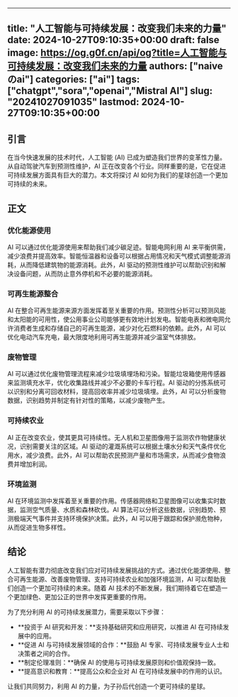 
---
title: "人工智能与可持续发展：改变我们未来的力量"
date: 2024-10-27T09:10:35+00:00
draft: false
image: https://og.g0f.cn/api/og?title=人工智能与可持续发展：改变我们未来的力量
authors: ["naiveのai"]
categories: ["ai"]
tags: ["chatgpt","sora","openai","Mistral AI"]
slug: "20241027091035"
lastmod: 2024-10-27T09:10:35+00:00
---
## 引言

在当今快速发展的技术时代，人工智能 (AI) 已成为塑造我们世界的变革性力量。从自动驾驶汽车到预测性维护，AI 正在改变各个行业。同样重要的是，它在促进可持续发展方面具有巨大的潜力。本文将探讨 AI 如何为我们的星球创造一个更加可持续的未来。

## 正文

### 优化能源使用

AI 可以通过优化能源使用来帮助我们减少碳足迹。智能电网利用 AI 来平衡供需，减少浪费并提高效率。智能恒温器和设备可以根据占用情况和天气模式调整能源消耗，从而降低建筑物的能源消耗。此外，AI 驱动的预测性维护可以帮助识别和解决设备问题，从而防止意外停机和不必要的能源消耗。

### 可再生能源整合

AI 在整合可再生能源来源方面发挥着至关重要的作用。预测性分析可以预测风能和太阳能的可用性，使公用事业公司能够更有效地计划发电。智能电表和微电网允许消费者生成和存储自己的可再生能源，减少对化石燃料的依赖。此外，AI 可以优化电动汽车充电，最大限度地利用可再生能源并减少温室气体排放。

### 废物管理

AI 可以通过优化废物管理流程来减少垃圾填埋场和污染。智能垃圾箱使用传感器来监测填充水平，优化收集路线并减少不必要的卡车行程。AI 驱动的分拣系统可以识别和分离可回收材料，提高回收率并减少垃圾填埋。此外，AI 可以分析废物数据，识别趋势并制定有针对性的策略，以减少废物产生。

### 可持续农业

AI 正在改变农业，使其更具可持续性。无人机和卫星图像用于监测农作物健康状况，识别需要关注的区域。AI 驱动的灌溉系统可以根据土壤水分和天气条件优化用水，减少浪费。此外，AI 可以帮助农民预测产量和市场需求，从而减少食物浪费并增加利润。

### 环境监测

AI 在环境监测中发挥着至关重要的作用。传感器网络和卫星图像可以收集实时数据，监测空气质量、水质和森林砍伐。AI 算法可以分析这些数据，识别趋势、预测极端天气事件并支持环境保护决策。此外，AI 可以用于跟踪和保护濒危物种，从而促进生物多样性。

## 结论

人工智能有潜力彻底改变我们应对可持续发展挑战的方式。通过优化能源使用、整合可再生能源、改善废物管理、支持可持续农业和加强环境监测，AI 可以帮助我们创造一个更加可持续的未来。随着 AI 技术的不断发展，我们期待着它在塑造一个更加绿色、更加公正的世界中发挥更重要的作用。

为了充分利用 AI 的可持续发展潜力，需要采取以下步骤：

- **投资于 AI 研究和开发：**支持基础研究和应用研究，以推进 AI 在可持续发展中的应用。
- **促进 AI 与可持续发展领域的合作：**鼓励 AI 专家、可持续发展专业人士和决策者之间的合作。
- **制定伦理准则：**确保 AI 的使用与可持续发展原则和价值观保持一致。
- **提高意识和教育：**提高公众和企业对 AI 在可持续发展中的作用的认识。

让我们共同努力，利用 AI 的力量，为子孙后代创造一个更可持续的星球。